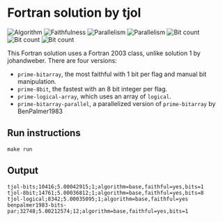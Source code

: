 # Fortran solution by tjol

![Algorithm](https://img.shields.io/badge/Algorithm-base-green)
![Faithfulness](https://img.shields.io/badge/Faithful-yes-green)
![Parallelism](https://img.shields.io/badge/Parallel-no-green)
![Parallelism](https://img.shields.io/badge/Parallel-yes-green)
![Bit count](https://img.shields.io/badge/Bits-1-green)
![Bit count](https://img.shields.io/badge/Bits-8-yellowgreen)
![Bit count](https://img.shields.io/badge/Bits-unknown-yellowgreen)

This Fortran solution uses a Fortran 2003 class, unlike solution 1 by johandweber.
There are four versions:

 * `prime-bitarray`, the most faithful with 1 bit per flag and manual bit
   manipulation. 
 * `prime-8bit`, the fastest with an 8 bit integer per flag. 
 * `prime-logical-array`, which uses an array of `logical`.
 * `prime-bitarray-parallel`, a parallelized version of `prime-bitarray` by BenPalmer1983

## Run instructions

    make run

## Output

    tjol-bits;10416;5.00042915;1;algorithm=base,faithful=yes,bits=1
    tjol-8bit;14761;5.00036812;1;algorithm=base,faithful=yes,bits=8
    tjol-logical;8342;5.00035095;1;algorithm=base,faithful=yes
    benpalmer1983-bits-par;32748;5.00212574;12;algorithm=base,faithful=yes,bits=1
